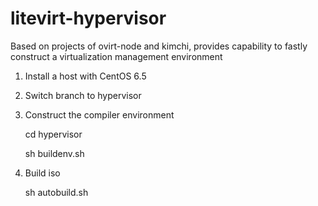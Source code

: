 litevirt-hypervisor
===============

Based on projects of ovirt-node and kimchi, provides capability to fastly construct a virtualization management environment

1. Install a host with CentOS 6.5

2. Switch branch to hypervisor

3. Construct the compiler environment 

   cd hypervisor

   sh buildenv.sh

4. Build iso

   sh autobuild.sh
